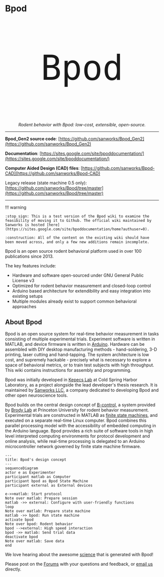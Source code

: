 # Bpod

<div style="font-family: 'Aldrich', monospace; font-size: 112px;">
    <p align="center">
        Bpod
    </p>
</div>
<p align="center">
    <em>Rodent behavior with Bpod: low-cost, extensible, open-source.</em>
</p>

---

**Bpod_Gen2 source code**: [https://github.com/sanworks/Bpod_Gen2](https://github.com/sanworks/Bpod_Gen2)

**Documentation**: [https://sites.google.com/site/bpoddocumentation/](https://sites.google.com/site/bpoddocumentation/)
<!-- todo: change doc site link on migration completion -->

**Computer Aided Design (CAD) files**: [https://github.com/sanworks/Bpod-CAD](https://github.com/sanworks/Bpod-CAD)

Legacy release (state machine 0.5 only): [https://github.com/sanworks/Bpod/tree/master](https://github.com/sanworks/Bpod/tree/master)

---

!!! warning

    :stop_sign: This is a test version of the Bpod wiki to examine the feasibility of moving it to Github. The official wiki maintained by Sanworks is hosted [here](https://sites.google.com/site/bpoddocumentation/home?authuser=0).
    
    :construction: All of the content on the existing wiki should have been moved across, and only a few new additions remain incomplete.

Bpod is an open source rodent behavioral platform used in over 100 publications since 2013.

The key features include:

- Hardware and software open-sourced under GNU General Public License v3
- Optimized for rodent behavior measurement and closed-loop control
- Arduino based architecture for extendibility and easy integration into existing setups
- Multiple modules already exist to support common behavioral approaches

## About Bpod
Bpod is an open source system for real-time behavior measurement in tasks consisting of multiple experimental trials. Experiment software is written in MATLAB, and device firmware is written in [Arduino](https://www.arduino.cc/). Hardware can be assembled with DIY desktop manufacturing methods - hand-soldering, 3-D printing, laser cutting and hand-tapping. The system architecture is low cost, and supremely hackable - precisely what is necessary to explore a space of behavioral metrics, or to train test subjects with high throughput. This wiki contains instructions for assembly and programming.

Bpod was initially developed in [Kepecs Lab](http://kepecslab.cshl.edu/) at Cold Spring Harbor Laboratory, as a project alongside the lead developer's thesis research. It is maintained by [Sanworks LLC](https://sanworks.io/), a company dedicated to developing Bpod and other open neuroscience tools.

Bpod builds on the central design concept of [B-control](http://brodywiki.princeton.edu/bcontrol/index.php/Main_Page), a system provided by [Brody Lab](http://brodylab.org/) at Princeton University for rodent behavior measurement. Experimental trials are constructed in MATLAB as [finite state machines](https://en.wikipedia.org/wiki/Finite-state_machine), and executed on a separate real-time Linux computer. Bpod combines this parallel processing model with the accessibility of embedded computing in the Arduino language. Bpod provides a rich suite of software tools in high level interpreted computing environments for protocol development and online analysis, while real-time processing is delegated to an Arduino microcontroller network governed by finite state machine firmware.

```mermaid
---
title: Bpod's design concept
---
sequenceDiagram
actor e as Experimenter
participant matlab as Computer
participant bpod as Bpod State Machine
participant external as External devices

e->>matlab: Start protocol
Note over matlab: Prepare session
matlab ->> external: Configure with user-friendly functions
loop
Note over matlab: Prepare state machine
matlab ->> bpod: Run state machine
activate bpod
Note over bpod: Rodent behavior
bpod -->external: High speed interaction
bpod ->> matlab: Send trial data
deactivate bpod
Note over matlab: Save data
end
```
<!-- todo: make this into an actual schematic that hits harder -->

We love hearing about the awesome [science](https://sanworks.io/science/science.php) that is generated with Bpod! 

Please post on the [Forums](https://sanworks.io/forums/) with your questions and feedback, or [email us](https://sanworks.io/about/contact.php) directly.